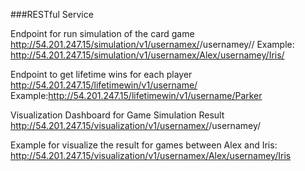 
###RESTful Service

Endpoint for run simulation of the card game
http://54.201.247.15/simulation/v1/usernamex/<int>/usernamey/<int>/
Example:
http://54.201.247.15/simulation/v1/usernamex/Alex/usernamey/Iris/

Endpoint to get lifetime wins for each player
http://54.201.247.15/lifetimewin/v1/username/<str>
Example:http://54.201.247.15/lifetimewin/v1/username/Parker


Visualization Dashboard for Game Simulation Result
http://54.201.247.15/visualization/v1/usernamex/<str>/usernamey/<str>

Example for visualize the result for games between Alex and Iris:
http://54.201.247.15/visualization/v1/usernamex/Alex/usernamey/Iris

